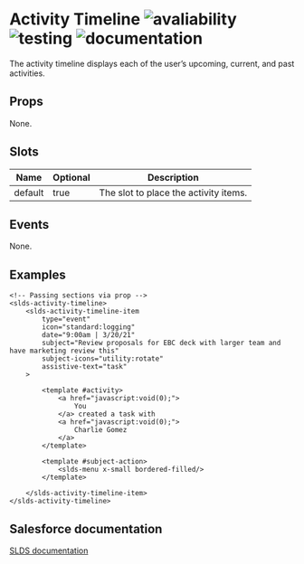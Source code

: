# Activity Timeline ![avaliability](https://img.shields.io/badge/avaliability-alpha-yellow.svg)  ![testing](https://img.shields.io/badge/coverage-0%25-red.svg) ![documentation](https://img.shields.io/badge/documentation-draft-red.svg)

The activity timeline displays each of the user’s upcoming, current, and past activities.

## Props

None.

## Slots

| Name    | Optional | Description |
| ------- | -------- | ----------- |
| default | true     | The slot to place the activity items. |


## Events

None.

## Examples

```vue
<!-- Passing sections via prop -->
<slds-activity-timeline>
    <slds-activity-timeline-item
        type="event"
        icon="standard:logging"
        date="9:00am | 3/20/21"
        subject="Review proposals for EBC deck with larger team and have marketing review this"
        subject-icons="utility:rotate"
        assistive-text="task"
    >
    
        <template #activity>
            <a href="javascript:void(0);">
                You
            </a> created a task with
            <a href="javascript:void(0);">
                Charlie Gomez
            </a>
        </template>
    
        <template #subject-action>
            <slds-menu x-small bordered-filled/>
        </template>
    
    </slds-activity-timeline-item>
</slds-activity-timeline>
```

## Salesforce documentation
[SLDS documentation](https://www.lightningdesignsystem.com/components/activity-timeline/)
